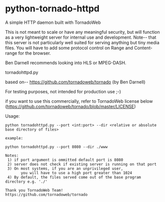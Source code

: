 # python-tornado-httpd
A simple HTTP daemon built with TornadoWeb

This is not meant to scale or have any meaningful security, but will function as a very lightweight server
for internal use and development.  Note-- that this server is not particularly well suited for serving anything
but tiny media files.  You will have to add some protocol control on Range and Content-range for the browser.

Ben Darnell recommends looking into HLS or MPEG-DASH.

tornadohttpd.py

based on-- https://github.com/tornadoweb/tornado (by Ben Darnell)

For testing purposes, not intended for production use ;-)

if you want to use this commercially, refer to TornadoWeb license below
(https://github.com/tornadoweb/tornado/blob/master/LICENSE)


Usage:
    
    python tornadohttpd.py --port <int:port> --dir <relative or absolute base directory of files>
    
    example:
    
    python tornadohttpd.py --port 8080 --dir ./www
    
    Notes:
     1) if port argument is ommitted default port is 8080
     2) server does not check if existing server is running on that port
     3) On most systems, if you are an unprivileged user,
           you will have to use a high port greater than 1024
     4) By default, the files served come out of the base program directory e.g. './'
           
    Thank you TornadoWeb Team!
    https://github.com/tornadoweb/tornado
